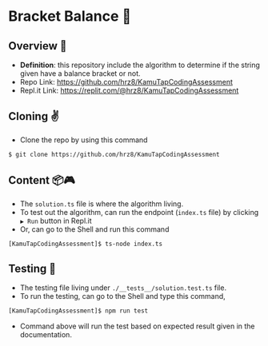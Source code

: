 # Bracket Balance 👻

## Overview 🔎
- **Definition**: this repository include the algorithm to determine if the string given have a balance bracket or not.
- Repo Link: https://github.com/hrz8/KamuTapCodingAssessment
- Repl.it Link: https://replit.com/@hrz8/KamuTapCodingAssessment

## Cloning ✌️
- Clone the repo by using this command
```bash
$ git clone https://github.com/hrz8/KamuTapCodingAssessment
```

## Content 📦🎮
- The `solution.ts` file is where the algorithm living.
- To test out the algorithm, can run the endpoint (`index.ts` file) by clicking `▶️ Run` button in Repl.it
- Or, can go to the Shell and run this command
```bash
[KamuTapCodingAssessment]$ ts-node index.ts
```

## Testing 🧪
- The testing file living under `./__tests__/solution.test.ts` file.
- To run the testing, can go to the Shell and type this command,
```bash
[KamuTapCodingAssessment]$ npm run test
```
- Command above will run the test based on expected result given in the documentation.
